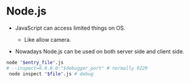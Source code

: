 # Node.js

* JavaScript can access limited things on OS.
    * Like allow camera.

* Nowadays Node.js can be used on both server side and client side.

```bash
node "$entry_file".js
# --inspect=0.0.0.0:"$debugger_port" # normally 9229
 node inspect "$file".js # debug
```


